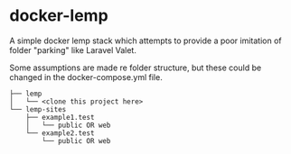 # docker-lemp
A simple docker lemp stack which attempts to provide a poor imitation of folder "parking" like Laravel Valet.

Some assumptions are made re folder structure, but these could be changed in the docker-compose.yml file.

```
├── lemp
│   └── <clone this project here>
└── lemp-sites
    ├── example1.test
    │   └── public OR web
    └── example2.test
        └── public OR web
```
